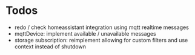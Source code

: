 # Todos
- redo / check homeassistant integration using mqtt realtime messages
- mqttDevice: implement available / unavailable messages
- storage subscription: reimplement allowing for custom filters and use context instead of shutdown
